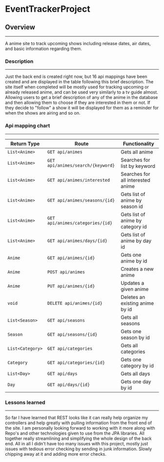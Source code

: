 # EventTrackerProject

## Overview
---

A anime site to track upcoming shows including release dates, air dates, and basic information regarding them.

### Description
---

Just the back end is created right now, but 16 api mappings have been created and are displayed in the table following this brief description. The site itself when completed will be mostly used for tracking upcoming or already released anime, and can be used very similarly to a tv guide almost. Allowing users to get a brief description of any of the anime in the database and then allowing them to choose if they are interested in them or not. If they decide to "follow" a show it will be displayed for them as a reminder for when the shows are airing and so on.

### Api mapping chart
---

| Return Type     | Route                           | Functionality                         |
|-----------------|---------------------------------|---------------------------------------|
| `List<Anime>`   |`GET api/animes`                 | Gets all anime                        |
| `List<Anime>`   |`GET api/animes/search/{keyword}`| Searches for list by keyword          |
| `List<Anime>`   |`GET api/animes/interested`      | Searches for all interested anime     |
| `List<Anime>`   |`GET api/animes/seasons/{id}`    | Gets list of anime by season id       |
| `List<Anime>`   |`GET api/animes/categories/{id}` | Gets list of anime by category id     |
| `List<Anime>`   |`GET api/animes/days/{id}`       | Gets list of anime by day id          |
| `Anime`         |`GET api/animes/{id}`            | Gets one anime by id                  |
| `Anime`         |`POST api/animes`                | Creates a new anime                   |
| `Anime`         |`PUT api/animes/{id}`            | Updates a given anime                 |
| `void`          |`DELETE api/animes/{id}`         | Deletes an existing anime by id       |
| `List<Season>`  |`GET api/seasons`                | Gets all seasons                      |
| `Season`        |`GET api/seasons/{id}`           | Gets one season by id                 |
| `List<Category>`|`GET api/categories`             | Gets all categories                   |
| `Category`      |`GET api/categories/{id}`        | Gets one category by id               |
| `List<Day>`     |`GET api/days`                   | Gets all days                         |
| `Day`           |`GET api/days/{id}`              | Gets one day by id                    |

### Lessons learned
---

So far I have learned that REST looks like it can really help organize my controllers and help greatly with pulling information from the front end of the site. I am personally looking forward to working with it more along with Repo's and other technologies given to use from the JPA libraries. All together really streamlining and simplifying the whole design of the back end. All in all I didn't have too many issues with this project, mostly just issues with tedious error checking by sending in junk information. Slowly chipping away at it and adding more error checks.
